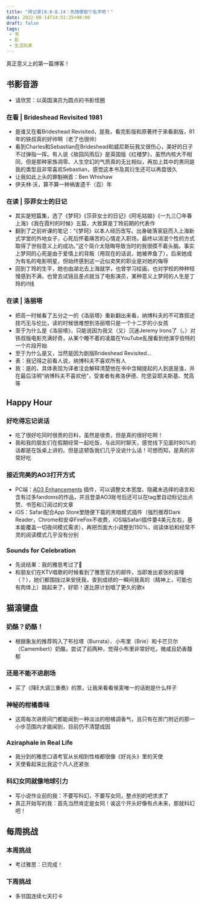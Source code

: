 ```yaml
---
title: "周记录|8.8-8.14：先随便取个名字吧！"
date: 2022-08-14T14:51:25+08:00
draft: false
tags: 
 - 书
 - 影
 - 生活玩家
---
```

真正意义上的第一篇博客！
## 书影音游
- 请欣赏：以英国演员为圆点的书影怪圈
### 在看 | Brideshead Revisited 1981
- 是谁又在看Brideshead Revisited，是我，看完影版和原著终于来看剧版，81年的铁叔真的好帅啊（老了也很帅）
- 看到Charles和Sebastian在Brideshead和威尼斯玩我又很伤心，美好的日子不过弹指一挥。有人说《故园风雨后》是英国版《红楼梦》，虽然内核大不相同，但是那种家族凋零、人生空幻的气质真的无比相似，再加上其中的男同是我的类型且非常喜欢Sebastian，感觉这本书及其衍生还可以再盘很久
- 让我如此上头的罪魁祸首：Ben Whishaw
- 伊夫林·沃，算不算一种祸害遗千（百）年
### 在读 | 莎菲女士的日记
- 其实是短篇集，选了《梦珂》《莎菲女士的日记》《阿毛姑娘》《一九三〇年春上海》《我在霞村的时候》五篇，大致算是丁玲前期的代表作
- 翻到了之前听课的笔记：“《梦珂》以本人经历改写。出身破落家庭而入上海新式学堂的外地女子，心死后怀着痛苦的心情走入职场，最终以消泯个性的方式取得了世俗意义上的成功。”这个简介太隐晦导致当时的我很摸不着头脑。事实上梦珂的心死是由于爱情上的背叛（用现在的话说，她被养鱼了），后来她成为有名的电影明星，但始终感到这一近似卖笑的职业是对她的侮辱
- 回到丁玲的生平，她也由湖北去上海就学，也曾学习绘画，也对学校的种种轻慢感到不满，也曾去试镜且差点就当了电影演员，某种意义上梦珂的人生是丁玲的if线
### 在读 | 洛丽塔
- 把高一时候看了五分之一的《洛丽塔》重新翻出来看，纳博科夫的不可靠叙述技巧无与伦比，读的时候很难想到洛丽塔只是一个十二岁的小女孩
- 至于为什么是《洛丽塔》，只能说因为我又（又）沉迷Jeremy Irons了（。）对铁叔版电影充满好奇，从某个睡不着的凌晨在YouTube乱搜看到他演亨伯特的一个片段开始
- 至于为什么是又，当然是因为剧版Brideshead Revisited…
- 表：我记得之前看人说，纳博科夫不喜欢所有人
- 我：是的，具体表现为译者注会解释清楚他在书中含糊提起的人到底是谁，并在最后注明“纳博科夫不喜欢他”，受害者有弗洛伊德、陀思妥耶夫斯基、梵高等
## Happy Hour
### 好吃得忘记说话
- 吃了很好吃同时很贵的日料，虽然是很贵，但是真的很好吃啊！
- 我和我的朋友们在假期经常一起吃饭，与此同时聊天，感觉线下见面时80%的话都是在饭桌上讲的。但是这顿饭我们几乎没说什么话！可想而知，是真的非常好吃
### 接近完美的AO3打开方式
- PC端：[AO3 Enhancements](https://chrome.google.com/webstore/detail/ao3-enhancements/eljennickgdbghppcaenkcinjafmnfoi) 插件，可以调整文本宽度、隐藏未选择的语言和含有过多fandoms的作品，并且登录AO3账号后还可以在tag里自动标记出点赞、书签和订阅过的文章
- iOS：Safari配合App Store里随便下载的黑暗模式插件（强烈推荐Dark Reader，Chrome和安卓FireFox不收费，iOS端Safari插件要4美元左右，基本能覆盖一切夜间模式需求），再把页面大小调整到150%，阅读体验和经常不灵的阅读模式几乎没有分别
### Sounds for Celebration
- 先说结果：我的雅思考过了🎉
- 和朋友们在KTV唱歌的时候看到了雅思官方的邮件，当即发出紧张的哀嚎（？），她们都围拢过来安抚我，查到成绩的一瞬间我真的（精神上，可能也有肉体上）跳起来了，好耶！遂比原计划唱了更久的歌x
## 猫滚键盘
### 奶酪？奶酪！
- 根据象友的推荐购入了布拉塔（Burrata）、小布里（Brie）和卡芒贝尔（Camembert）奶酪，尝试了前两种，觉得小布里非常好吃，微咸且奶香馥郁
### 还是不能不进剧场
- 买了《降E大调三重奏》的票，让我来看看侯麦唯一的话剧是什么样子
### 神秘的柑橘香味
- 这周每次进房间门都能闻到一种淡淡的柑橘调香气，且只有在房门附近的那一小步范围内才能闻到，目前仍不清楚成因
### Aziraphale in Real Life
- 我分到的雅思口语考官从长相到性格都很像《好兆头》里的天使
- 天使看起来比我这个凡人还紧张
### 科幻女同就像地球引力
- 写小说作业前的我：不要写科幻，不要写女同，整点别的吧求求了
- 真正开始写的我：首先当然肯定是女同！诶这个开头好像有点未来，那就科幻吧！
## 每周挑战
### 本周挑战
- 考过雅思：已完成！
### 下周挑战
- 多邻国连续七天打卡